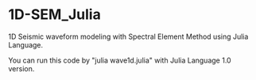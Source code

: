 # 1D-SEM_Julia
1D Seismic waveform modeling with Spectral Element Method using Julia Language.

You can run this code by "julia wave1d.julia" with Julia Language 1.0 version.
